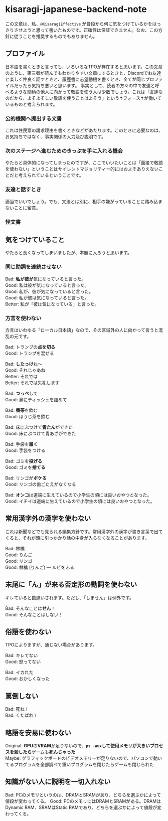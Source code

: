 # kisaragi-japanese-backend-note
この文章は、私、`@KisaragiEffective` が普段から何に気をつけているかをはっきりさせようと思って書いたものです。正確性は保証できません。なお、この方針に従うことを推奨するものでもありません。

## プロファイル
日本語を書くときと言っても、いろいろなTPOが存在すると思います。この文章のように、第三者が読んでもわかりやすい文章にするときと、Discordでお友達と楽しく仲良く話すときと、履歴書に志望動機を書くとき、全てが同じプロファイルだったら気持ち悪いと思います。
事実として、読者の方々の中で友達と呼べるような間柄の他人に向かって敬語を使う人は少数でしょう。これは「友達なのだから、よそよそしい敬語を使うことはよそう」という✝フォース✝が働いているものと考えられます。

### 公的機関へ提出する文書
これは住民票の請求理由を書くときなどがあたります。このときに必要なのは、お気持ちではなく、事実関係の入力及び説明です。

### 次のステージへ進むためのきっぷを手に入れる機会
やたらと具体的になってしまったのですが、ここでいいたいことは「面接で敬語を使わない」ということはサイレントマジョリティー的にはおよそありえないことだと考えられているということです。

### 友達と話すとき
適当でいいでしょう。でも、文法とは別に、相手の嫌がっていることに踏み込まないことに留意。

### 怪文書


## 気をつけていること
やたらと長くなってしまいましたが、本題に入ろうと思います。

### 同じ助詞を連続させない
Bad: **私が彼が**気になっていると言った。 \
Good: 私は彼が気になっていると言った。 \
Good: 私が、彼が気になっていると言った。 \
Good: 私が彼は気になっていると言った。 \
Better: 私が「彼は気になっている」と言った。

### 方言を使わない
方言はいわゆる「ローカル日本語」なので、その区域外の人に向かって言うと混乱の元です。

Bad: トランプの**点を切る** \
Good: トランプを混ぜる

Bad: **したっけ**ね〜 \
Good: それじゃあね \
Better: それでは \
Better: それでは失礼します

Bad: **つっぺ**して \
Good: 鼻にティッシュを詰めて

Bad: **番茶**を飲む \
Good: ほうじ茶を飲む

Bad: 床にぶつけて**青たん**ができた \
Good: 床にぶつけて青あざができた

Bad: 手袋を**履く** \
Good: 手袋をつける

Bad: ゴミを**投げる** \
Good: ゴミを**捨てる**

Bad: リンゴが**ボケる** \
Good: リンゴの歯ごたえがなくなる

Bad: **オンコ**は道端に生えているので小学生の頃には良いおやつとなった。 \
Good: イチイは道端に生えているので小学生の頃には良いおやつとなった。

## 常用漢字外の漢字を使わない
これは新聞などでも見られる編集方針です。常用漢字外の漢字が書き言葉で出てくると、それが頭に引っかかり話の中身が入らなくなることがあります。

Bad: 林檎 \
Good: りんご \
Good: リンゴ \
Good: 林檎 (りんご) ― ルビをふる

## 末尾に「ん」が来る否定形の動詞を使わない
キレていると勘違いされます。ただし、「しません」は例外です。

Bad: そんなことは**せん**！ \
Good: そんなことはしない！

## 俗語を使わない
TPOによりますが、通じない場合があります。

Bad: キレてない \
Good: 怒ってない

Bad: イカれた \
Good: おかしくなった

## 罵倒しない

Bad: 死ね！ \
Bad: くたばれ \

## 略語を安易に使わない

Original: **GPU**の**VRAM**が足りないので、**`ps -aux`**して使用メモリが大きいプロセスを**殺したら**ゲームも**死んじゃった** \
Maybe: グラフィックボードのビデオメモリーが足りないので、パソコンで動いてるプログラムを全部調べて重いプログラムを閉じたらゲームも閉じられた

## 知識がない人に説明を一切入れない

Bad: PCのメモリというのは、DRAMとSRAMがあり、どちらを選ぶかによって値段が変わってくる。
Good: PCのメモリにはDRAMとSRAMがある。DRAMはDynamic RAM、SRAMはStatic RAMであり、どちらを選ぶかによって値段が変わってくる。

